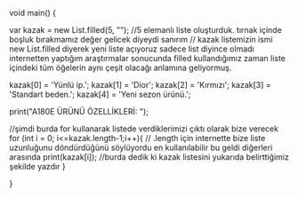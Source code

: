 void main() {

  var kazak = new List.filled(5, ""); //5 elemanlı liste oluşturduk. tırnak içinde boşluk bırakmamız değer gelicek diyeydi sanırım
  // kazak listemizin ismi new List.filled diyerek yeni liste açıyoruz sadece list diyince olmadı internetten yaptığım araştırmalar sonucunda filled kullandığımız zaman liste içindeki tüm öğelerin aynı çeşit olacağı anlamına geliyormuş.

  kazak[0] = 'Yünlü ip.';
  kazak[1] = 'Dior';
  kazak[2] = 'Kırmızı';
  kazak[3] = 'Standart beden.';
  kazak[4] = 'Yeni sezon ürünü.';
  
  print("A180E ÜRÜNÜ ÖZELLİKLERİ: ");
  
  //şimdi burda for kullanarak listede verdiklerimizi çıktı olarak bize verecek
  for (int i = 0; i<=kazak.length-1;i++){ // .length için internette bize liste uzunluğunu döndürdüğünü söylüyordu en kullanılabilir bu geldi diğerleri arasında 
    print(kazak[i]); //burda dedik ki kazak listesini yukarıda belirttiğimiz şekilde yazdır
  }

  
}
